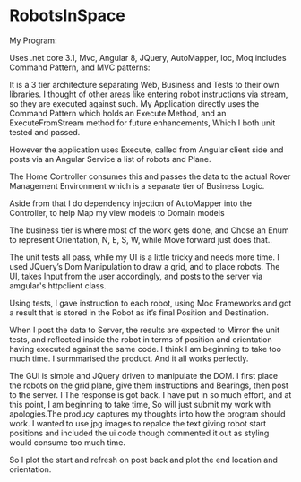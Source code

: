 # RobotsInSpace

My Program:

Uses .net core 3.1, Mvc, Angular 8, JQuery, AutoMapper, Ioc, Moq includes Command Pattern, and MVC patterns:

It is a 3 tier architecture separating Web, Business and Tests to their own libraries.
I thought of other areas like entering robot instructions via stream, so they are executed against such.
My Application directly uses the Command Pattern which holds an Execute Method, and an ExecuteFromStream method for future enhancements,
Which I both unit tested and passed.

However the application uses Execute, called from Angular client side and posts via an Angular Service a list of robots and Plane.

The Home Controller consumes this and passes the data to the actual Rover Management Environment which is a separate tier of Business Logic.

Aside from that I do dependency injection of AutoMapper into the Controller, to help Map my view models to Domain models

The business tier is where most of the work gets done, and Chose an Enum to represent Orientation, N, E, S, W, while Move forward just does that..

The unit tests all pass, while my UI is a little tricky and needs more time. I used JQuery’s Dom Manipulation to draw a grid, and to place robots. The UI, takes
Input from the user accordingly, and posts to the server via amgular's httpclient class. 

Using tests, I gave instruction to each robot, using Moc Frameworks and got a result that is stored in the Robot as it’s final Position and Destination.

When I post the data to Server, the results are expected to Mirror the  unit tests, and reflected inside the robot in terms of position and orientation having executed against the same code. I think I am beginning to take too much time. I surmmarised the product. And it all works perfectly. 

The GUI is simple and JQuery driven to manipulate the DOM. I first place the robots on the grid plane, give them instructions and Bearings, then post to the server.
I 
The response is got back. I have put in so much effort, and at this point, I am beginning to take time, So will just submit my work with apologies.The producy captures my thoughts into how the program should work. I wanted to use jpg images to repalce the text giving robot start positions and included the ui code though commented it out as styling would consume too much time.

So I plot the start and refresh on post back and plot the end location and orientation. 
